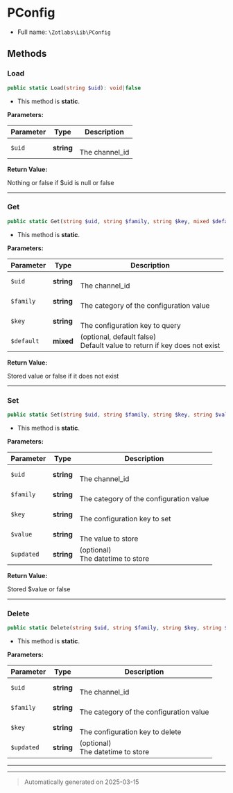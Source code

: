 
# PConfig





* Full name: `\Zotlabs\Lib\PConfig`




## Methods


### Load



```php
public static Load(string $uid): void|false
```



* This method is **static**.




**Parameters:**

| Parameter | Type | Description |
|-----------|------|-------------|
| `$uid` | **string** | <br />The channel_id |


**Return Value:**

Nothing or false if $uid is null or false




***

### Get



```php
public static Get(string $uid, string $family, string $key, mixed $default = false): mixed
```



* This method is **static**.




**Parameters:**

| Parameter | Type | Description |
|-----------|------|-------------|
| `$uid` | **string** | <br />The channel_id |
| `$family` | **string** | <br />The category of the configuration value |
| `$key` | **string** | <br />The configuration key to query |
| `$default` | **mixed** | (optional, default false)<br />Default value to return if key does not exist |


**Return Value:**

Stored value or false if it does not exist




***

### Set



```php
public static Set(string $uid, string $family, string $key, string $value, string $updated = NULL): mixed
```



* This method is **static**.




**Parameters:**

| Parameter | Type | Description |
|-----------|------|-------------|
| `$uid` | **string** | <br />The channel_id |
| `$family` | **string** | <br />The category of the configuration value |
| `$key` | **string** | <br />The configuration key to set |
| `$value` | **string** | <br />The value to store |
| `$updated` | **string** | (optional)<br />The datetime to store |


**Return Value:**

Stored $value or false




***

### Delete



```php
public static Delete(string $uid, string $family, string $key, string $updated = NULL): bool
```



* This method is **static**.




**Parameters:**

| Parameter | Type | Description |
|-----------|------|-------------|
| `$uid` | **string** | <br />The channel_id |
| `$family` | **string** | <br />The category of the configuration value |
| `$key` | **string** | <br />The configuration key to delete |
| `$updated` | **string** | (optional)<br />The datetime to store |





***


***
> Automatically generated on 2025-03-15
